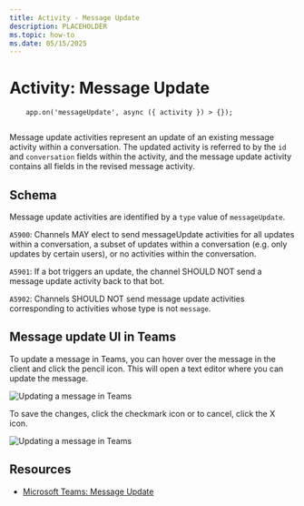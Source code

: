 ```yaml
---
title: Activity - Message Update
description: PLACEHOLDER
ms.topic: how-to
ms.date: 05/15/2025
---
```


# Activity: Message Update

```
    app.on('messageUpdate', async ({ activity }) > {});
    

```
Message update activities represent an update of an existing message activity within a conversation. The updated activity is referred to by the `id` and `conversation` fields within the activity, and the message update activity contains all fields in the revised message activity.

## Schema

Message update activities are identified by a `type` value of `messageUpdate`.

`A5900`: Channels MAY elect to send messageUpdate activities for all updates within a conversation, a subset of updates within a conversation (e.g. only updates by certain users), or no activities within the conversation.

`A5901`: If a bot triggers an update, the channel SHOULD NOT send a message update activity back to that bot.

`A5902`: Channels SHOULD NOT send message update activities corresponding to activities whose type is not `message`.

## Message update UI in Teams

To update a message in Teams, you can hover over the message in the client and click the pencil icon. This will open a text editor where you can update the message.

![Updating a message in Teams](../../../../../assets/screenshots/message-update-ui.png)

To save the changes, click the checkmark icon or to cancel, click the X icon.

![Updating a message in Teams](../../../../../assets/screenshots/message-update-save.png)

## Resources

*   [Microsoft Teams: Message Update](/microsoftteams/platform/bots/build-conversational-capability#receive-edit-message-activity)